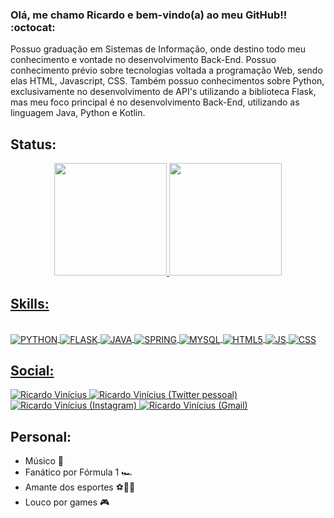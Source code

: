 ### Olá, me chamo Ricardo e bem-vindo(a) ao meu GitHub!! :octocat:
<p align='left' color="grey" font-size="20px"> Possuo graduação em Sistemas de Informação, onde destino todo meu conhecimento e vontade no desenvolvimento Back-End.
Possuo conhecimento prévio sobre tecnologias voltada a programação Web, sendo elas HTML, Javascript, CSS. Também possuo conhecimentos sobre Python, exclusivamente no
desenvolvimento de API's utilizando a biblioteca Flask, mas meu foco principal é no desenvolvimento Back-End, utilizando as linguagem Java, Python e Kotlin.</p>


<h2 align="left"> Status: </h2>
<div align="center">
  <a href="https://github.com/ricsoon">
  <img height="180em" src="https://github-readme-stats.vercel.app/api?username=ricsoon&show_icons=false&theme=dark&include_all_commits=true&count_private=true"/>
  <img height="180em" src="https://github-readme-stats.vercel.app/api/top-langs/?username=ricsoon&layout=compact&langs_count=7&theme=dark"/>
</div>

<p>
    <h2 align="left"> Skills: </h2>
</p>
  
  <div style="display: inline_block"><br>
  <img align="center" alt="PYTHON" src="https://img.shields.io/badge/Python-3776AB?style=for-the-badge&logo=python&logoColor=white" />
  <img align="center" alt="FLASK" src="https://img.shields.io/badge/Flask-000000?style=for-the-badge&logo=flask&logoColor=white" />
  <img align="center" alt="JAVA" src="https://img.shields.io/badge/Java-ED8B00?style=for-the-badge&logo=java&logoColor=white" />
  <img align="center" alt="SPRING" src="https://img.shields.io/badge/Spring-6DB33F?style=for-the-badge&logo=spring&logoColor=white" />
  <img align="center" alt="MYSQL" src="https://img.shields.io/badge/MySQL-00000F?style=for-the-badge&logo=mysql&logoColor=white" />
  <img align="center" alt="HTML5" src="https://img.shields.io/badge/HTML5-E34F26?style=for-the-badge&logo=html5&logoColor=white" />
  <img align="center" alt="JS" src="https://img.shields.io/badge/JavaScript-F7DF1E?style=for-the-badge&logo=javascript&logoColor=black" />
  <img align="center" alt="CSS" src="https://img.shields.io/badge/CSS-239120?&style=for-the-badge&logo=css3&logoColor=white" />
</div>

<p>
    <h2 align="left"> Social: </h2>
</p>

<div>
   <a href="https://www.linkedin.com/in/ricardo-vinícius-7bb2011b5/">
        <img 
            alt="Ricardo Vinícius" 
            src="https://img.shields.io/badge/LinkedIn-0077B5?style=for-the-badge&logo=linkedin&logoColor=white">
    </a>
    <a href="https://twitter.com/Ricsooon">
        <img 
            alt="Ricardo Vinícius (Twitter pessoal)" 
            src="https://img.shields.io/badge/Twitter-1DA1F2?style=for-the-badge&logo=twitter&logoColor=white">
    </a>
    <a href="https://www.instagram.com/ricson.dev/">
        <img
            alt="Ricardo Vinícius (Instagram)" 
            src="https://img.shields.io/badge/Instagram-E4405F?style=for-the-badge&logo=instagram&logoColor=white">
    </a>
  <a href="mailto:ricardo.vinidev@gmail.com">
        <img
            alt="Ricardo Vinícius (Gmail)" 
            src="https://img.shields.io/badge/Gmail-D14836?style=for-the-badge&logo=gmail&logoColor=white">
    </a>
</div>

<p>
    <h2 align="left"> Personal: </h2>
</p>

- Músico 🎸
- Fanático por Fórmula 1 🏎
- Amante dos esportes ⚽️🏀🏐
- Louco por games 🎮


<!--
**Ricsoon/Ricsoon** is a ✨ _special_ ✨ repository because its `README.md` (this file) appears on your GitHub profile.

Here are some ideas to get you started:

- 🔭 I’m currently working on ...
- 🌱 I’m currently learning ...
- 👯 I’m looking to collaborate on ...
- 🤔 I’m looking for help with ...
- 💬 Ask me about ...
- 📫 How to reach me: ...
- 😄 Pronouns: ...
- ⚡ Fun fact: ...
-->
